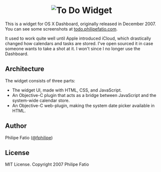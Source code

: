 <center><h1><img src='http://todo.philipefatio.com/css/img/head.png' alt='To Do Widget' /></center>

This is a widget for OS X Dashboard, originally released in December 2007. You
can see some screenshots at
[todo.philipefatio.com](http://todo.philipefatio.com).

It used to work quite well until Apple introduced iCloud, which drastically
changed how calendars and tasks are stored. I've open sourced it in case someone
wants to take a shot at it. I won't since I no longer use the Dashboard.

## Architecture

The widget consists of three parts:

-   The widget UI, made with HTML, CSS, and JavaScript.
-   An Objective-C plugin that acts as a bridge between JavaScript and the
    system-wide calendar store.
-   An Objective-C web-plugin, making the system date picker available in HTML.

## Author

Philipe Fatio ([@fphilipe](https://twitter.com/))

## License

MIT License. Copyright 2007 Philipe Fatio
